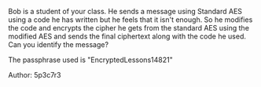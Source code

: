 Bob is a student of your class. He sends a message using Standard AES using a code he has written but he feels that it isn't enough. So he modifies the code and encrypts the cipher he gets from the standard AES using the modified AES and sends the final ciphertext along with the code he used. Can you identify the message?

The passphrase used is "EncryptedLessons14821"

Author: 5p3c7r3
